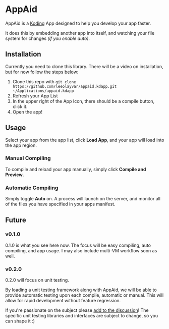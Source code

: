 
# AppAid

AppAid is a [Koding](https://koding.com) App designed to help you develop your
app faster.

It does this by embedding another app into itself, and watching your file
system for changes *(if you enable auto)*.

## Installation

Currently you need to clone this library. There will be a video on installation,
but for now follow the steps below:

1. Clone this repo with
  `git clone https://github.com/leeolayvar/appaid.kdapp.git ~/Applications/appaid.kdapp`
2. Refresh your App List
3. In the upper right of the App Icon, there should be a compile button,
  click it.
4. Open the app!

## Usage

Select your app from the app list, click **Load App**, and your app will load
into the app region.

### Manual Compiling

To compile and reload your app manually, simply click **Compile and Preview**.

### Automatic Compiling

Simply toggle **Auto** on. A process will launch on the server, and monitor
all of the files you have specified in your apps manifest.

## Future

### v0.1.0

0.1.0 is what you see here now. The focus will be easy compiling, auto
compiling, and app usage. I may also include multi-VM workflow soon as well.

### v0.2.0

0.2.0 will focus on unit testing.

By loading a unit testing framework along with AppAid, we will be able to
provide automatic testing upon each compile, automatic or manual. This will
allow for rapid development without feature regression.

If you're passionate on the subject please [add to the discussion][1]! The
specific unit testing libraries and interfaces are subject to change, so you
can shape it :)



[1]: https://github.com/leeolayvar/appaid.kdapp/issues/1
